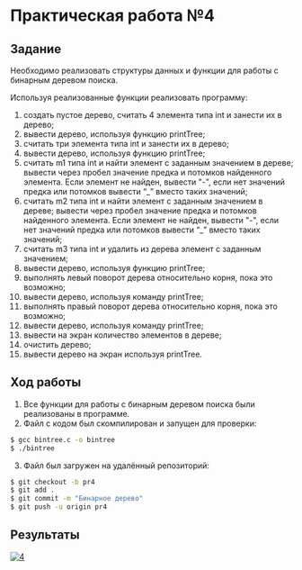 # Практическая работа №4


## Задание
Необходимо реализовать структуры данных и функции для работы с бинарным деревом поиска.

Используя реализованные функции реализовать программу:
1. создать пустое дерево, считать 4 элемента типа int и занести их в дерево;
2. вывести дерево, используя функцию printTree;
3. считать три элемента типа int и занести их в дерево;
4. вывести дерево, используя функцию printTree;
5. считать m1 типа int и найти элемент с заданным
значением в дереве; вывести через пробел значение предка
и потомков найденного элемента. Если элемент не найден,
вывести "-", если нет значений предка или потомков вывести
“_” вместо таких значений;
6. считать m2 типа int и найти элемент с заданным
значением в дереве; вывести через пробел значение предка
и потомков найденного элемента. Если элемент не найден,
вывести "-", если нет значений предка или потомков вывести
“_” вместо таких значений;
7. считать  m3 типа int и удалить из дерева элемент с заданным значением;
8. вывести дерево, используя функцию printTree;
9. выполнять левый поворот дерева относительно корня, пока
это возможно;
10. вывести дерево, используя команду printTree;
11. выполнять правый поворот дерева относительно корня, пока
это возможно;
12. вывести дерево, используя команду printTree;
13. вывести на экран количество элементов в дереве;
14. очистить дерево;
15. вывести дерево на экран используя printTree.


## Ход работы 

1. Все функции для работы с бинарным деревом поиска были реализованы в программе.
2. Файл с кодом был скомпилирован и запущен для проверки: 
```sh
$ gcc bintree.c -o bintree
$ ./bintree
```
3. Файл был загружен на удалённый репозиторий:
```sh
$ git checkout -b pr4
$ git add .
$ git commit -m "Бинарное дерево"
$ git push -u origin pr4
```

## Результаты

<a href="https://imgbb.com/"><img src="https://i.ibb.co/vkHW0sr/4.png" alt="4" border="0"></a>

